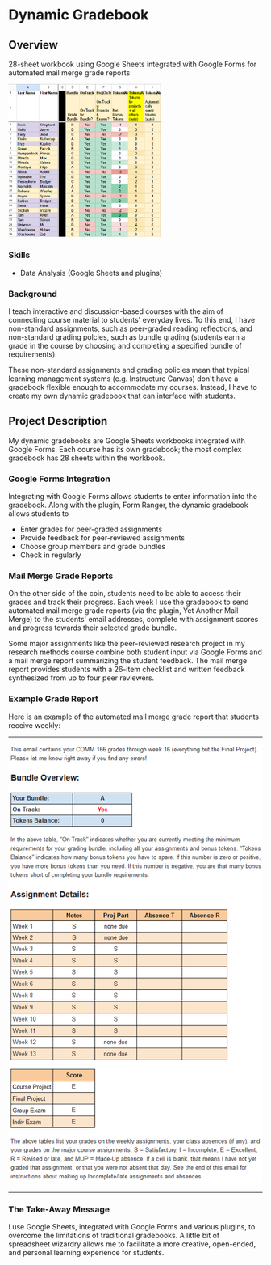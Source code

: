 # Dynamic Gradebook

## Overview

28-sheet workbook using Google Sheets integrated with Google Forms for automated mail merge grade reports

<img src="images/gradebook.png" alt="Gradebook screenshot" width="60%">

### Skills
- Data Analysis (Google Sheets and plugins)

### Background

I teach interactive and discussion-based courses with the aim of connecting course material to students' everyday lives. To this end, I have non-standard assignments, such as peer-graded reading reflections, and non-standard grading polcies, such as bundle grading (students earn a grade in the course by choosing and completing a specified bundle of requirements).

These non-standard assignments and grading policies mean that typical learning management systems (e.g. Instructure Canvas) don't have a gradebook flexible enough to accommodate my courses. Instead, I have to create my own dynamic gradebook that can interface with students.

## Project Description

My dynamic gradebooks are Google Sheets workbooks integrated with Google Forms. Each course has its own gradebook; the most complex gradebook has 28 sheets within the workbook.

### Google Forms Integration

Integrating with Google Forms allows students to enter information into the gradebook. Along with the plugin, Form Ranger, the dynamic gradebook allows students to
- Enter grades for peer-graded assignments
- Provide feedback for peer-reviewed assignments
- Choose group members and grade bundles
- Check in regularly

### Mail Merge Grade Reports

On the other side of the coin, students need to be able to access their grades and track their progress. Each week I use the gradebook to send automated mail merge grade reports (via the plugin, Yet Another Mail Merge) to the students' email addresses, complete with assignment scores and progress towards their selected grade bundle.

Some major assignments like the peer-reviewed research project in my research methods course combine both student input via Google Forms and a mail merge report summarizing the student feedback. The mail merge report provides students with a 26-item checklist and written feedback synthesized from up to four peer reviewers.

### Example Grade Report

Here is an example of the automated mail merge grade report that students receive weekly:

---

<img src="images/mail-merge.png" alt="Screenshot of student grade report">

---

### The Take-Away Message

I use Google Sheets, integrated with Google Forms and various plugins, to overcome the limitations of traditional gradebooks. A little bit of spreadsheet wizardry allows me to facilitate a more creative, open-ended, and personal learning experience for students.
